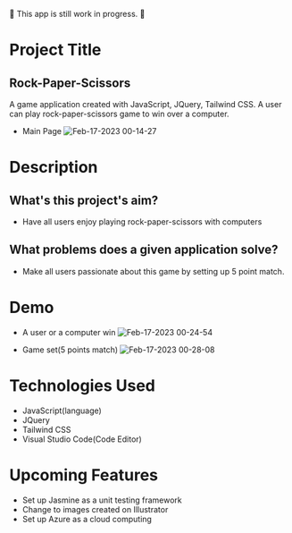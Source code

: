 🚧 This app is still work in progress. 🚧

# Project Title
## Rock-Paper-Scissors
A game application created with JavaScript, JQuery, Tailwind CSS.
A user can play rock-paper-scissors game to win over a computer.

- Main Page
![Feb-17-2023 00-14-27](https://user-images.githubusercontent.com/37167797/219591210-d65ffc9a-85ab-46ca-8e70-26e99a9a3775.gif)

# Description
## What's this project's aim? 
- Have all users enjoy playing rock-paper-scissors with computers 

## What problems does a given application solve? 
- Make all users passionate about this game by setting up 5 point match. 

# Demo
- A user or a computer win
![Feb-17-2023 00-24-54](https://user-images.githubusercontent.com/37167797/219592874-b41c43d0-3792-4f7b-a8a7-e45674db3021.gif)

- Game set(5 points match)
![Feb-17-2023 00-28-08](https://user-images.githubusercontent.com/37167797/219592899-b8742f3f-614d-4b0c-a59c-aa1f21262aff.gif)

# Technologies Used
- JavaScript(language)
- JQuery
- Tailwind CSS
- Visual Studio Code(Code Editor)

# Upcoming Features
- Set up Jasmine as a unit testing framework
- Change to images created on Illustrator
- Set up Azure as a cloud computing
